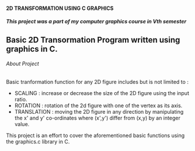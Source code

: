 #### 2D TRANSFORMATION USING C GRAPHICS
#### *This project was a part of my computer graphics course in Vth semester*
Basic 2D Transormation Program written using graphics in C.
----------------------------------------------------------------------------
###### About Project
Basic tranformation function for any 2D figure includes but is not limited to :
-	SCALING : increase or decrease the size of the 2D figure using the input ratio.
- 	ROTATION : rotation of the 2d figure with one of the vertex as its axis.
-	TRANSLATION	: moving the 2D figure in any direction by manipulating the x' and y' co-ordinates where (x',y') differ from (x,y) by an integer value.

This project is an effort to cover the aforementioned basic functions using the 
graphics.c library in C.